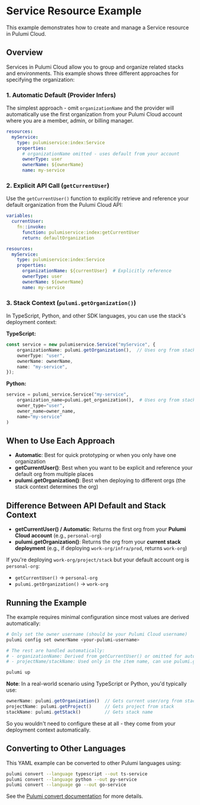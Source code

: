 # Service Resource Example

This example demonstrates how to create and manage a Service resource in Pulumi Cloud.

## Overview

Services in Pulumi Cloud allow you to group and organize related stacks and environments. This example shows three different approaches for specifying the organization:

### 1. Automatic Default (Provider Infers)
The simplest approach - omit `organizationName` and the provider will automatically use the first organization from your Pulumi Cloud account where you are a member, admin, or billing manager.

```yaml
resources:
  myService:
    type: pulumiservice:index:Service
    properties:
      # organizationName omitted - uses default from your account
      ownerType: user
      ownerName: ${ownerName}
      name: my-service
```

### 2. Explicit API Call (`getCurrentUser`)
Use the `getCurrentUser()` function to explicitly retrieve and reference your default organization from the Pulumi Cloud API:

```yaml
variables:
  currentUser:
    fn::invoke:
      function: pulumiservice:index:getCurrentUser
      return: defaultOrganization

resources:
  myService:
    type: pulumiservice:index:Service
    properties:
      organizationName: ${currentUser}  # Explicitly reference
      ownerType: user
      ownerName: ${ownerName}
      name: my-service
```

### 3. Stack Context (`pulumi.getOrganization()`)
In TypeScript, Python, and other SDK languages, you can use the stack's deployment context:

**TypeScript:**
```typescript
const service = new pulumiservice.Service("myService", {
    organizationName: pulumi.getOrganization(),  // Uses org from stack context
    ownerType: "user",
    ownerName: ownerName,
    name: "my-service",
});
```

**Python:**
```python
service = pulumi_service.Service("my-service",
    organization_name=pulumi.get_organization(),  # Uses org from stack context
    owner_type="user",
    owner_name=owner_name,
    name="my-service"
)
```

## When to Use Each Approach

- **Automatic**: Best for quick prototyping or when you only have one organization
- **getCurrentUser()**: Best when you want to be explicit and reference your default org from multiple places
- **pulumi.getOrganization()**: Best when deploying to different orgs (the stack context determines the org)

## Difference Between API Default and Stack Context

- **getCurrentUser() / Automatic**: Returns the first org from your **Pulumi Cloud account** (e.g., `personal-org`)
- **pulumi.getOrganization()**: Returns the org from your **current stack deployment** (e.g., if deploying `work-org/infra/prod`, returns `work-org`)

If you're deploying `work-org/project/stack` but your default account org is `personal-org`:
- `getCurrentUser()` → `personal-org`
- `pulumi.getOrganization()` → `work-org`

## Running the Example

The example requires minimal configuration since most values are derived automatically:

```bash
# Only set the owner username (should be your Pulumi Cloud username)
pulumi config set ownerName <your-pulumi-username>

# The rest are handled automatically:
# - organizationName: Derived from getCurrentUser() or omitted for automatic default
# - projectName/stackName: Used only in the item name, can use pulumi.getProject()/getStack() in other languages

pulumi up
```

**Note**: In a real-world scenario using TypeScript or Python, you'd typically use:
```typescript
ownerName: pulumi.getOrganization()  // Gets current user/org from stack context
projectName: pulumi.getProject()     // Gets project from stack
stackName: pulumi.getStack()         // Gets stack name
```

So you wouldn't need to configure these at all - they come from your deployment context automatically.

## Converting to Other Languages

This YAML example can be converted to other Pulumi languages using:

```bash
pulumi convert --language typescript --out ts-service
pulumi convert --language python --out py-service
pulumi convert --language go --out go-service
```

See the [Pulumi convert documentation](https://www.pulumi.com/docs/iac/cli/commands/pulumi_convert/) for more details.

